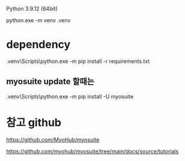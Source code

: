
Python 3.9.12 (64bit)

python.exe -m venv .venv

# dependency


.venv\Scripts\python.exe -m pip install -r requirements.txt
## myosuite update 할때는
.venv\Scripts\python.exe -m pip install -U myosuite

# 참고 github

https://github.com/MyoHub/myosuite

https://github.com/myohub/myosuite/tree/main/docs/source/tutorials